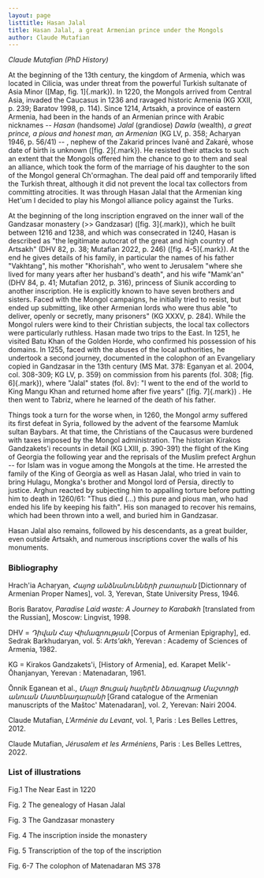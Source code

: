 ```yaml
---
layout: page
listtitle: Hasan Jalal
title: Hasan Jalal, a great Armenian prince under the Mongols
author: Claude Mutafian
---
```

*Claude Mutafian (PhD History)*

At the beginning of the 13th century, the kingdom of Armenia, which was
located in Cilicia, was under threat from the powerful Turkish sultanate
of Asia Minor ([Map, fig. 1]{.mark}). In 1220, the Mongols arrived from
Central Asia, invaded the Caucasus in 1236 and ravaged historic Armenia
(KG XXII, p. 239; Baratov 1998, p. 114). Since 1214, Artsakh, a province
of eastern Armenia, had been in the hands of an Armenian prince with
Arabic nicknames -- *Hasan* (handsome) *Jalal* (grandiose) *Dawla*
(wealth), *a great prince, a pious and honest man, an Armenian* (KG LV,
p. 358; Achaṛyan 1946, p. 56/41) -- , nephew of the Zakarid princes
Ivanē and Zakarē, whose date of birth is unknown ([fig. 2]{.mark}). He
resisted their attacks to such an extent that the Mongols offered him
the chance to go to them and seal an alliance, which took the form of
the marriage of his daughter to the son of the Mongol general
Ch'ormaghan. The deal paid off and temporarily lifted the Turkish
threat, although it did not prevent the local tax collectors from
committing atrocities. It was through Hasan Jalal that the Armenian king
Het'um I decided to play his Mongol alliance policy against the Turks.

At the beginning of the long inscription engraved on the inner wall of
the Gandzasar monastery (\>\> Gandzasar) ([fig. 3]{.mark}), which he
built between 1216 and 1238, and which was consecrated in 1240, Hasan is
described as "the legitimate autocrat of the great and high country of
Artsakh" (DHV 82, p. 38; Mutafian 2022, p. 246) ([fig. 4-5]{.mark}). At
the end he gives details of his family, in particular the names of his
father "Vakhtang", his mother "Khorishah", who went to Jerusalem "where
she lived for many years after her husband's death", and his wife
"Mamk'an" (DHV 84, p. 41; Mutafian 2012, p. 316), princess of Siunik
according to another inscription. He is explicitly known to have seven
brothers and sisters. Faced with the Mongol campaigns, he initially
tried to resist, but ended up submitting, like other Armenian lords who
were thus able "to deliver, openly or secretly, many prisoners" (KG
XXXV, p. 284). While the Mongol rulers were kind to their Christian
subjects, the local tax collectors were particularly ruthless. Hasan
made two trips to the East. In 1251, he visited Batu Khan of the Golden
Horde, who confirmed his possession of his domains. In 1255, faced with
the abuses of the local authorities, he undertook a second journey,
documented in the colophon of an Evangeliary copied in Gandzasar in the
13th century (MS Mat. 378: Eganyan et al. 2004, col. 308-309; KG LV, p.
359) on commission from his parents (fol. 308; [fig. 6]{.mark}), where
"Jalal" states (fol. 8v): "I went to the end of the world to King Mangu
Khan and returned home after five years" ([fig. 7]{.mark}) . He then
went to Tabriz, where he learned of the death of his father.

Things took a turn for the worse when, in 1260, the Mongol army suffered
its first defeat in Syria, followed by the advent of the fearsome Mamluk
sultan Baybars. At that time, the Christians of the Caucasus were
burdened with taxes imposed by the Mongol administration. The historian
Kirakos Gandzakets'i recounts in detail (KG LXIII, p. 390-391) the
flight of the King of Georgia the following year and the reprisals of
the Muslim prefect Arghun -- for Islam was in vogue among the Mongols at
the time. He arrested the family of the King of Georgia as well as Hasan
Jalal, who tried in vain to bring Hulagu, Mongka's brother and Mongol
lord of Persia, directly to justice. Arghun reacted by subjecting him to
appalling torture before putting him to death in 1260/61: "Thus died
(\...) this pure and pious man, who had ended his life by keeping his
faith". His son managed to recover his remains, which had been thrown
into a well, and buried him in Gandzasar.

Hasan Jalal also remains, followed by his descendants, as a great
builder, even outside Artsakh, and numerous inscriptions cover the walls
of his monuments.

### Bibliography

Hrach'ia Achaṛyan, *Հայոց անձնանունների բառարան* \[Dictionnary of
Armenian Proper Names\], vol. 3, Yerevan, State University Press, 1946.

Boris Baratov, *Paradise Laid waste: A Journey to Karabakh* \[translated from the Russian\], Moscow: Lingvist, 1998.

DHV = *Դիվան Հայ Վիմագրության* \[Corpus of Armenian Epigraphy\], ed.
Sedrak Barkhudaryan, vol. 5: *Arts'akh*, Yerevan : Academy of Sciences
of Armenia, 1982.

KG = Kirakos Gandzakets'i, \[History of Armenia\], ed. Karapet
Melik'-Ōhanjanyan, Yerevan : Matenadaran, 1961.

Ōnnik Eganean et al., *Մայր Ցուցակ հայերէն ձեռագրաց Մաշտոցի անուան
Մատենադարանի* \[Grand catalogue of the Armenian manuscripts of the
Maštoc' Matenadaran\], vol. 2, Yerevan: Nairi 2004.

Claude Mutafian, *L'Arménie du Levant*, vol. 1, Paris : Les Belles
Lettres, 2012.

Claude Mutafian, *Jérusalem et les Arméniens*, Paris : Les Belles
Lettres, 2022.

### List of illustrations

Fig.1 The Near East in 1220

Fig. 2 The genealogy of Hasan Jalal

Fig. 3 The Gandzasar monastery

Fig. 4 The inscription inside the monastery

Fig. 5 Transcription of the top of the inscription

Fig. 6-7 The colophon of Matenadaran MS 378
